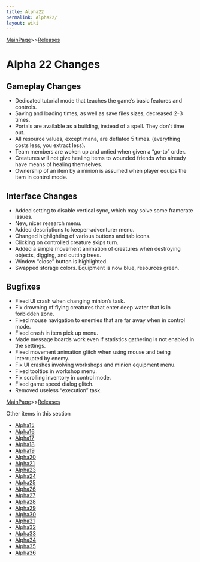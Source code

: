 ```yaml
---
title: Alpha22
permalink: Alpha22/
layout: wiki
---
```


[MainPage](/keeperrl_wiki/ "wikilink")>>[Releases](/keeperrl_wiki/Releases "wikilink")

Alpha 22 Changes
================

Gameplay Changes
----------------


-   Dedicated tutorial mode that teaches the game’s basic features and
    controls.
-   Saving and loading times, as well as save files sizes, decreased 2-3
    times.
-   Portals are available as a building, instead of a spell. They don’t
    time out.
-   All resource values, except mana, are deflated 5 times. (everything
    costs less, you extract less).
-   Team members are woken up and untied when given a “go-to” order.
-   Creatures will not give healing items to wounded friends who already
    have means of healing themselves.
-   Ownership of an item by a minion is assumed when player equips the
    item in control mode.

Interface Changes
-----------------

-   Added setting to disable vertical sync, which may solve some
    framerate issues.
-   New, nicer research menu.
-   Added descriptions to keeper-adventurer menu.
-   Changed highlighting of various buttons and tab icons.
-   Clicking on controlled creature skips turn.
-   Added a simple movement animation of creatures when destroying
    objects, digging, and cutting trees.
-   Window “close” button is highlighted.
-   Swapped storage colors. Equipment is now blue, resources green.

Bugfixes
--------

-   Fixed UI crash when changing minion’s task.
-   Fix drowning of flying creatures that enter deep water that is in
    forbidden zone.
-   Fixed mouse navigation to enemies that are far away when in control
    mode.
-   Fixed crash in item pick up menu.
-   Made message boards work even if statistics gathering is not enabled
    in the settings.
-   Fixed movement animation glitch when using mouse and being
    interrupted by enemy.
-   Fix UI crashes involving workshops and minion equipment menu.
-   Fixed tooltips in workshop menu.
-   Fix scrolling inventory in control mode.
-   Fixed game speed dialog glitch.
-   Removed useless “execution” task.

[MainPage](/keeperrl_wiki/ "wikilink")>>[Releases](/keeperrl_wiki/Releases "wikilink")

Other items in this section
-    [Alpha15](/keeperrl_wiki/Alpha15 "wikilink")
-    [Alpha16](/keeperrl_wiki/Alpha16 "wikilink")
-    [Alpha17](/keeperrl_wiki/Alpha17 "wikilink")
-    [Alpha18](/keeperrl_wiki/Alpha18 "wikilink")
-    [Alpha19](/keeperrl_wiki/Alpha19 "wikilink")
-    [Alpha20](/keeperrl_wiki/Alpha20 "wikilink")
-    [Alpha21](/keeperrl_wiki/Alpha21 "wikilink")
-    [Alpha23](/keeperrl_wiki/Alpha23 "wikilink")
-    [Alpha24](/keeperrl_wiki/Alpha24 "wikilink")
-    [Alpha25](/keeperrl_wiki/Alpha25 "wikilink")
-    [Alpha26](/keeperrl_wiki/Alpha26 "wikilink")
-    [Alpha27](/keeperrl_wiki/Alpha27 "wikilink")
-    [Alpha28](/keeperrl_wiki/Alpha28 "wikilink")
-    [Alpha29](/keeperrl_wiki/Alpha29 "wikilink")
-    [Alpha30](/keeperrl_wiki/Alpha30 "wikilink")
-    [Alpha31](/keeperrl_wiki/Alpha31 "wikilink")
-    [Alpha32](/keeperrl_wiki/Alpha32 "wikilink")
-    [Alpha33](/keeperrl_wiki/Alpha33 "wikilink")
-    [Alpha34](/keeperrl_wiki/Alpha34 "wikilink")
-    [Alpha35](/keeperrl_wiki/Alpha35 "wikilink")
-    [Alpha36](/keeperrl_wiki/Alpha36 "wikilink")
